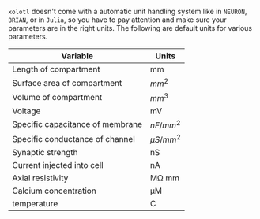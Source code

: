 

``xolotl`` doesn't come with a automatic unit handling system like in ``NEURON``, ``BRIAN``, or in ``Julia``, so you have to pay attention and make sure your parameters are in the right units. The following are default units for various parameters.


| Variable |                       Units |
| -----------------------| ------------|
| Length of compartment          | mm |
| Surface area of compartment    | $mm^2$ |
| Volume of compartment          | $mm^3$ |
| Voltage                          | mV |
| Specific capacitance of membrane | $nF/mm^2$ |
| Specific conductance of channel  | $μS/mm^2$ |
| Synaptic strength                | nS |
| Current injected into cell       | nA |
| Axial resistivity                | MΩ mm |
| Calcium concentration            | μM |
| temperature                      | C |

